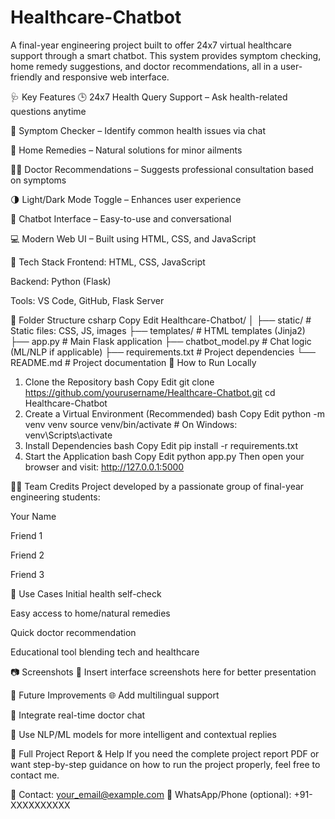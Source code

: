 # Healthcare-Chatbot
A final-year engineering project built to offer 24x7 virtual healthcare support through a smart chatbot. This system provides symptom checking, home remedy suggestions, and doctor recommendations, all in a user-friendly and responsive web interface.

🩺 Key Features
🕒 24x7 Health Query Support – Ask health-related questions anytime

🤖 Symptom Checker – Identify common health issues via chat

🌿 Home Remedies – Natural solutions for minor ailments

👨‍⚕️ Doctor Recommendations – Suggests professional consultation based on symptoms

🌗 Light/Dark Mode Toggle – Enhances user experience

💬 Chatbot Interface – Easy-to-use and conversational

💻 Modern Web UI – Built using HTML, CSS, and JavaScript

🔧 Tech Stack
Frontend: HTML, CSS, JavaScript

Backend: Python (Flask)

Tools: VS Code, GitHub, Flask Server

📁 Folder Structure
csharp
Copy
Edit
Healthcare-Chatbot/
│
├── static/             # Static files: CSS, JS, images
├── templates/          # HTML templates (Jinja2)
├── app.py              # Main Flask application
├── chatbot_model.py    # Chat logic (ML/NLP if applicable)
├── requirements.txt    # Project dependencies
└── README.md           # Project documentation
🚀 How to Run Locally
1. Clone the Repository
bash
Copy
Edit
git clone https://github.com/yourusername/Healthcare-Chatbot.git
cd Healthcare-Chatbot
2. Create a Virtual Environment (Recommended)
bash
Copy
Edit
python -m venv venv
source venv/bin/activate  # On Windows: venv\Scripts\activate
3. Install Dependencies
bash
Copy
Edit
pip install -r requirements.txt
4. Start the Application
bash
Copy
Edit
python app.py
Then open your browser and visit:
http://127.0.0.1:5000

👨‍💻 Team Credits
Project developed by a passionate group of final-year engineering students:

Your Name

Friend 1

Friend 2

Friend 3

📌 Use Cases
Initial health self-check

Easy access to home/natural remedies

Quick doctor recommendation

Educational tool blending tech and healthcare

📷 Screenshots
📸 Insert interface screenshots here for better presentation

🏁 Future Improvements
🌐 Add multilingual support

💬 Integrate real-time doctor chat

🧠 Use NLP/ML models for more intelligent and contextual replies

📄 Full Project Report & Help
If you need the complete project report PDF or want step-by-step guidance on how to run the project properly, feel free to contact me.

📧 Contact: your_email@example.com
📱 WhatsApp/Phone (optional): +91-XXXXXXXXXX


